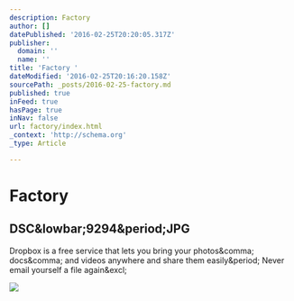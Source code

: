 ```yaml
---
description: Factory
author: []
datePublished: '2016-02-25T20:20:05.317Z'
publisher:
  domain: ''
  name: ''
title: 'Factory '
dateModified: '2016-02-25T20:16:20.158Z'
sourcePath: _posts/2016-02-25-factory.md
published: true
inFeed: true
hasPage: true
inNav: false
url: factory/index.html
_context: 'http://schema.org'
_type: Article

---
```

# Factory 

<article style=""><h1>DSC&amp;lowbar;9294&amp;period;JPG</h1><p>Dropbox is a free service that lets you bring your photos&amp;comma; docs&amp;comma; and videos anywhere and share them easily&amp;period; Never email yourself a file again&amp;excl;</p><img src="https://photos-6.dropbox.com/t/2/AADFZLmQEohFpVx6LnYocAO8lyyA03AaD00qtdBLiNs6Kw/12/67442512/jpeg/1024x768/2/_/0/4/DSC_9294.JPG/CNCulCAgASACIAQgBSAHKAEoAigH/fqxp93sojna2rr3/AADolx1D7EqmCuSuCQdYsahba/DSC_9294.JPG" /></article>